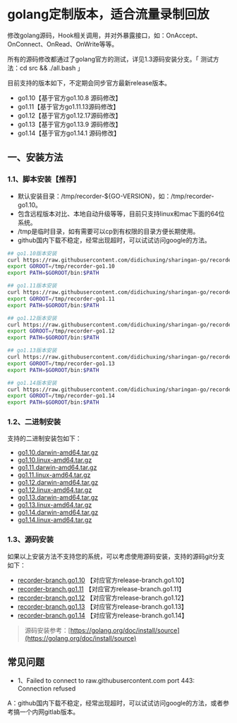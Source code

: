 # golang定制版本，适合流量录制回放

修改golang源码，Hook相关调用，并对外暴露接口，如：OnAccept、OnConnect、OnRead、OnWrite等等。

所有的源码修改都通过了golang官方的测试，详见1.3源码安装分支。「 测试方法：cd src && ./all.bash 」

目前支持的版本如下，不定期会同步官方最新release版本。

* go1.10【基于官方go1.10.8 源码修改】
* go1.11【基于官方go1.11.13源码修改】
* go1.12【基于官方go1.12.17源码修改】
* go1.13【基于官方go1.13.9 源码修改】
* go1.14【基于官方go1.14.1 源码修改】

## 一、安装方法

### 1.1、脚本安装【推荐】

* 默认安装目录：/tmp/recorder-${GO-VERSION}，如：/tmp/recorder-go1.10。
* 包含远程版本对比、本地自动升级等等，目前只支持linux和mac下面的64位系统。
* /tmp是临时目录，如有需要可以cp到有权限的目录方便长期使用。
* github国内下载不稳定，经常出现超时，可以试试访问google的方法。

``` bash
## go1.10版本安装
curl https://raw.githubusercontent.com/didichuxing/sharingan-go/recorder/install/go1.10 | sh
export GOROOT=/tmp/recorder-go1.10
export PATH=$GOROOT/bin:$PATH

## go1.11版本安装
curl https://raw.githubusercontent.com/didichuxing/sharingan-go/recorder/install/go1.11 | sh
export GOROOT=/tmp/recorder-go1.11
export PATH=$GOROOT/bin:$PATH

## go1.12版本安装
curl https://raw.githubusercontent.com/didichuxing/sharingan-go/recorder/install/go1.12 | sh
export GOROOT=/tmp/recorder-go1.12
export PATH=$GOROOT/bin:$PATH

## go1.13版本安装
curl https://raw.githubusercontent.com/didichuxing/sharingan-go/recorder/install/go1.13 | sh
export GOROOT=/tmp/recorder-go1.13
export PATH=$GOROOT/bin:$PATH

## go1.14版本安装
curl https://raw.githubusercontent.com/didichuxing/sharingan-go/recorder/install/go1.14 | sh
export GOROOT=/tmp/recorder-go1.14
export PATH=$GOROOT/bin:$PATH
```

### 1.2、二进制安装

支持的二进制安装包如下：

* [go1.10.darwin-amd64.tar.gz](https://github.com/didichuxing/sharingan-go/releases/download/go1.10.recorder/go1.10.darwin-amd64.tar.gz)
* [go1.10.linux-amd64.tar.gz](https://github.com/didichuxing/sharingan-go/releases/download/go1.10.recorder/go1.10.linux-amd64.tar.gz)
* [go1.11.darwin-amd64.tar.gz](https://github.com/didichuxing/sharingan-go/releases/download/go1.11.recorder/go1.11.darwin-amd64.tar.gz)
* [go1.11.linux-amd64.tar.gz](https://github.com/didichuxing/sharingan-go/releases/download/go1.11.recorder/go1.11.linux-amd64.tar.gz)
* [go1.12.darwin-amd64.tar.gz](https://github.com/didichuxing/sharingan-go/releases/download/go1.12.recorder/go1.12.darwin-amd64.tar.gz)
* [go1.12.linux-amd64.tar.gz](https://github.com/didichuxing/sharingan-go/releases/download/go1.12.recorder/go1.12.linux-amd64.tar.gz)
* [go1.13.darwin-amd64.tar.gz](https://github.com/didichuxing/sharingan-go/releases/download/go1.13.recorder/go1.13.darwin-amd64.tar.gz)
* [go1.13.linux-amd64.tar.gz](https://github.com/didichuxing/sharingan-go/releases/download/go1.13.recorder/go1.13.linux-amd64.tar.gz)
* [go1.14.darwin-amd64.tar.gz](https://github.com/didichuxing/sharingan-go/releases/download/go1.14.recorder/go1.14.darwin-amd64.tar.gz)
* [go1.14.linux-amd64.tar.gz](https://github.com/didichuxing/sharingan-go/releases/download/go1.14.recorder/go1.14.linux-amd64.tar.gz)

### 1.3、源码安装

如果以上安装方法不支持您的系统，可以考虑使用源码安装，支持的源码git分支如下：

* [recorder-branch.go1.10](https://github.com/didichuxing/sharingan-go/tree/recorder-branch.go1.10) 【对应官方release-branch.go1.10】
* [recorder-branch.go1.11](https://github.com/didichuxing/sharingan-go/tree/recorder-branch.go1.11) 【对应官方release-branch.go1.11】
* [recorder-branch.go1.12](https://github.com/didichuxing/sharingan-go/tree/recorder-branch.go1.12) 【对应官方release-branch.go1.12】
* [recorder-branch.go1.13](https://github.com/didichuxing/sharingan-go/tree/recorder-branch.go1.13) 【对应官方release-branch.go1.13】
* [recorder-branch.go1.14](https://github.com/didichuxing/sharingan-go/tree/recorder-branch.go1.14) 【对应官方release-branch.go1.14】

> 源码安装参考：[https://golang.org/doc/install/source](https://golang.org/doc/install/source)

## 常见问题

* 1、Failed to connect to raw.githubusercontent.com port 443: Connection refused

A：github国内下载不稳定，经常出现超时，可以试试访问google的方法，或者参考搞一个内网gitlab版本。
